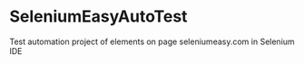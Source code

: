# SeleniumEasyAutoTest
Test automation project of elements on page seleniumeasy.com in Selenium IDE
